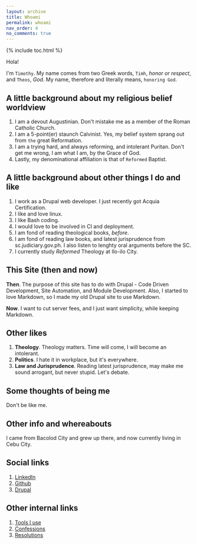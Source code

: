 ```yaml
---
layout: archive
title: Whoami 
permalink: whoami
nav_order: 4
no_comments: true
---
```


{% include toc.html %}

Hola!

I'm `Timothy`. My name comes from two Greek words, `Timh`, _honor or
respect_, and `Theos`, _God_. My name, therefore and literally means,
`honoring God`.

## A little background about my religious belief worldview 
1.  I am a devout Augustinian. Don't mistake me as a member of the Roman
    Catholic Church.
2.  I am a 5-point(er) staunch Calvinist. Yes, my belief system sprang
    out from `the` great Reformation.
3.  I am a trying hard, and always reforming, and intolerant Puritan.
    Don't get me wrong, I am what I am, by the Grace of God.
4.  Lastly, my denominational affiliation is that of `Reformed` Baptist.

## A little background about other things I do and like
1.  I work as a Drupal web developer. I just recently got Acquia
    Certification.
2.  I like and love linux.
3.  I like Bash coding.
4.  I would love to be involved in CI and deployment.
5.  I am fond of reading theological books, _before_.
6.  I am fond of reading law books, and latest jurisprudence from
    sc.judiciary.gov.ph.  I also listen to lenghty oral arguments before
    the SC.
7.  I currently study _Reformed_ Theology at Ilo-ilo City.

## This Site (then and now)

**Then**. The purpose of this site has to do with Drupal - Code Driven
Development, Site Automation, and Module Development.  Also, I started
to love Markdown, so I made my old Drupal site to use Markdown.

**Now**. I want to cut server fees, and I just want simplicity, while
keeping Markdown.

## Other likes
1.  **Theology**. Theology matters. Time will come, I will become an
    intolerant.
2.  **Politics**. I hate it in workplace, but it's everywhere.
3.  **Law and Jurisprudence**. Reading latest jurisprudence, may make me
    sound arrogant, but never stupid. Let's debate.

## Some thoughts of being me
Don't be like me.

## Other info and whereabouts
I came from Bacolod City and grew up there, and now currently living in
Cebu City.

## Social links

1. [LinkedIn](https://ph.linkedin.com/in/timothyae)
2. [Github](https://github.com/timhtheos)
3. [Drupal](https://www.drupal.org/u/timhtheos)

## Other internal links

1.  [Tools I use](/tools-i-use/)
2.  [Confessions](/confessions/)
3.  [Resolutions](/resolutions/)

[//]: # (I am a complicated person. I used to know myself, but now I feel being)
[//]: # (alienated. The things I loved before, now I hate. The things I hated)
[//]: # (before, now I love.)
[//]: # ()
[//]: # (If I were given the chance to choose who to be, before I was born, I)
[//]: # (will still choose myself, with some modifications. Two major modification:)
[//]: # ()
[//]: # (1.  To have a not-so-perfect family, but at least whole, not broken; and)
[//]: # (2.  To have siblings.)
